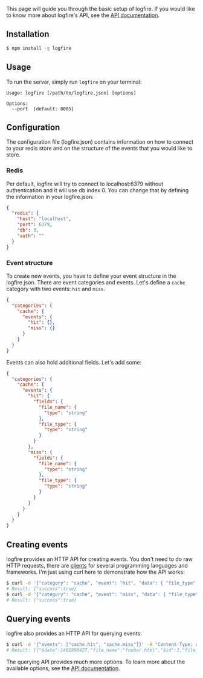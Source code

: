 This page will guide you through the basic setup of logfire. If you would like to know more about logfire's API, see the [API documentation](api.md).

## Installation

```bash
$ npm install -g logfire
```

## Usage

To run the server, simply run `logfire` on your terminal:

```
Usage: logfire [/path/to/logfire.json] [options]

Options:
  --port  [default: 8085]
```

## Configuration

The configuration file (logfire.json) contains information on how to connect to your redis store and on the structure of the events that you would like to store.

### Redis

Per default, logfire will try to connect to localhost:6379 without authentication and it will use db index 0. You can change that by defining the information in your logfire.json:

```json
{
  "redis": {
    "host": "localhost",
    "port": 6379,
    "db": 3,
    "auth": ""
  }
}
```

### Event structure

To create new events, you have to define your event structure in the logfire.json. There are event categories and events. Let's define a `cache` category with two events: `hit` and `miss`.

```json
{
  "categories": {
    "cache": {
      "events": {
        "hit": {},
        "miss": {}
      }
    }
  }
}
```

Events can also hold additional fields. Let's add some:

```json
{
  "categories": {
    "cache": {
      "events": {
        "hit": {
          "fields": {
            "file_name": {
              "type": "string"
            },
            "file_type": {
              "type": "string"
            }
          }
        },
        "miss": {
          "fields": {
            "file_name": {
              "type": "string"
            },
            "file_type": {
              "type": "string"
            }
          }
        }
      }
    }
  }
}
```

## Creating events

logfire provides an HTTP API for creating events. You don't need to do raw HTTP requests, there are [clients](clients.md) for several programming languages and frameworks. I'm just using curl here to demonstrate how the API works:

```bash
$ curl -d '{"category": "cache", "event": "hit", "data": { "file_type": "html", "file_name": "foobar.html" }}' -H "Content-Type: application/json" http://localhost:8085/events
# Result: {"success":true}
$ curl -d '{"category": "cache", "event": "miss", "data": { "file_type": "html", "file_name": "foobar.html" }}' -H "Content-Type: application/json" http://localhost:8085/events
# Result: {"success":true}
```

## Querying events

logfire also provides an HTTP API for querying events:

```bash
$ curl -d '{"events": ["cache.hit", "cache.miss"]}' -H "Content-Type: application/json" http://localhost:8085/query
# Result: [{"$date":1401998427,"file_name":"foobar.html","$id":1,"file_type":"html"},{"$date":1401998444,"file_name":"foobar.html","$id":2,"file_type":"html"}]
```

The querying API provides much more options. To learn more about the available options, see the [API documentation](api.md).
